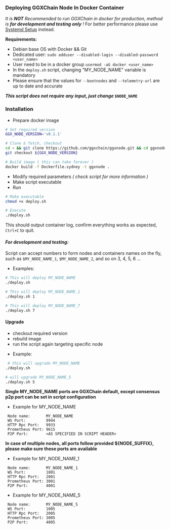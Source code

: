 ### Deploying GGXChain Node In Docker Container

_It is **NOT** Recommended to run GGXChain in docker for production, method is **for development and testing only** !_
For better performance please use [Systemd Setup](https://github.com/matsuro-hadouken/golden-gate-stash/tree/main/node-installation/Systemd) instead.

**Requirements:**
* Debian base OS with Docker && Git
* Dedicated user: `sudo adduser --disabled-login --disabled-password <user_name>`
* User need to be in a docker group `usermod -aG docker <user_name>`
* In the `deploy.sh` script, changing "MY_NODE_NAME" variable is mandatory
* Please ensure that the values for `--bootnodes` and `--telemetry-url` are up to date and accurate

**_This script does not require any input, just change_ `$NODE_NAME`**

### Installation

* Prepare docker image

```sh
# Set required version
GGX_NODE_VERSION='v0.1.1'
```

```sh
# Clone & fetch, checkout
cd ~ && git clone https://github.com/ggxchain/ggxnode.git && cd ggxnode && git fetch --all --tags && git pull
git checkout ${GGX_NODE_VERSION}
```

```sh
# Build image ( this can take forever )
docker build -f Dockerfile.sydney -t ggxnode .
```

* Modify required parameters _( check script for more information )_
* Make script executable
* Run

```sh
# Make executable
chmod +x deploy.sh
```

```sh
# Execute
./deploy.sh
```

This should output container log, confirm everything works as expected, `Ctrl+C` to quit.

#### _For development and testing:_

Script can accept numbers to form nodes and containers names on the fly, such as `$MY_NODE_NAME_1`, `$MY_NODE_NAME_2`, and so on 3, 4, 5, 6 ...
* Examples:

```sh
# This will deploy MY_NODE_NAME
./deploy.sh
```

```sh
# This will deploy MY_NODE_NAME_1
./deploy.sh 1
```

```sh
# This will deploy MY_NODE_NAME_7
./deploy.sh 7
```

#### Upgrade

- checkout required version
- rebuild image
- run the script again targeting specific node

* Example: 
 
```sh
 # this will upgrade MY_NODE_NAME
./deploy.sh
```

```sh
# will upgrade MY_NODE_NAME_5
./deploy.sh 5
```

**Single MY_NODE_NAME ports are GGXChain default, except consensus p2p port can be set in script configuration**

* Example for MY_NODE_NAME

```
 Node name:       MY_NODE_NAME
 WS Port:         9944
 HTTP Rpc Port:   9933
 Prometheus Port: 9615
 P2P Port:        <AS SPECIFIED IN SCRIPT HEADER>
```

**In case of multiple nodes, all ports follow provided ${NODE_SUFFIX}, please make sure these ports are available**

* Example for MY_NODE_NAME_1

```
 Node name:       MY_NODE_NAME_1
 WS Port:         1001
 HTTP Rpc Port:   2001
 Prometheus Port: 3001
 P2P Port:        4001
```

* Example for MY_NODE_NAME_5

```
 Node name:       MY_NODE_NAME_5
 WS Port:         1005
 HTTP Rpc Port:   2005
 Prometheus Port: 3005
 P2P Port:        4005
```
